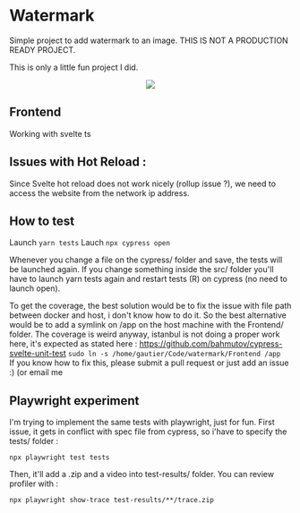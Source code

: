 # Watermark

Simple project to add watermark to an image.
THIS IS NOT A PRODUCTION READY PROJECT.

This is only a little fun project I did.

<div align="center">
<img src="Frontend/demo.gif">
</div>

## Frontend
Working with svelte ts

## Issues with Hot Reload : 
Since Svelte hot reload does not work nicely (rollup issue ?), we need to access the website from the network ip address.

## How to test
Launch `yarn tests` 
Lauch `npx cypress open`

Whenever you change a file on the cypress/ folder and save, the tests will be launched again.
If you change something inside the src/ folder you'll have to launch yarn tests again and restart tests (R) on cypress (no need to launch open).

To get the coverage, the best solution would be to fix the issue with file path between docker and host, i don't know how to do it.
So the best alternative would be to add a symlink on /app on the host machine with the Frontend/ folder. 
The coverage is weird anyway, istanbul is not doing a proper work here, it's expected as stated here : 
https://github.com/bahmutov/cypress-svelte-unit-test 
```sudo ln -s /home/gautier/Code/watermark/Frontend /app ```
If you know how to fix this, please submit a pull request or just add an issue :) (or email me

## Playwright experiment

I'm trying to implement the same tests with playwright, just for fun.
First issue, it gets in conflict with spec file from cypress, so i'have to specify the tests/ folder :
```
npx playwright test tests
```
Then, it'll add a .zip and a video into test-results/ folder. You can review profiler with :
```
npx playwright show-trace test-results/**/trace.zip
```